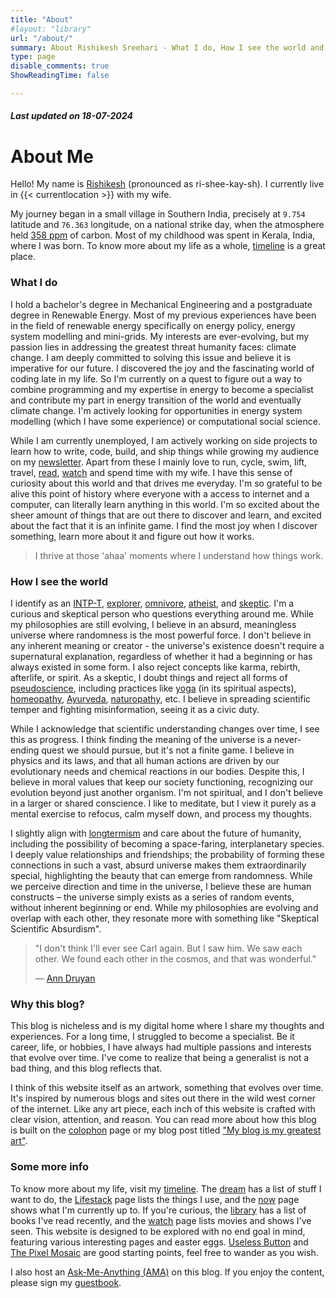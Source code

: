 ```yaml
---
title: "About"
#layout: "library"
url: "/about/"
summary: About Rishikesh Sreehari - What I do, How I see the world and why I write this blog.
type: page
disable_comments: true
ShowReadingTime: false

---
```

##### Last updated on 18-07-2024

# About Me

Hello! My name is [Rishikesh](/name) (pronounced as ri-shee-kay-sh).
I currently live in {{< currentlocation >}} with my wife. 

My journey began in a small village in Southern India, precisely at `9.754` latitude and `76.363` longitude, on a national strike day, when the atmosphere held [358 ppm](https://www.co2levels.org) of carbon. Most of my childhood was spent in Kerala, India, where I was born. To know more about my life as a whole, [timeline](/timeline) is a great place.

### What I do

I hold a bachelor's degree in Mechanical Engineering and a postgraduate degree in Renewable Energy. Most of my previous experiences have been in the field of renewable energy specifically on energy policy, energy system modelling and mini-grids. My interests are ever-evolving, but my passion lies in addressing the greatest threat humanity faces: climate change. I am deeply committed to solving this issue and believe it is imperative for our future. I discovered the joy and the fascinating world of coding late in my life. So I'm currently on a quest to figure out a way to combine programming and my expertise in energy to become a specialist and contribute my part in energy transition of the world and eventually climate change. I'm actively looking for opportunities in energy system modelling (which I have some experience) or computational social science. 

While I am currently unemployed, I am actively working on side projects to learn how to write, code, build, and ship things while growing my audience on my [newsletter](/newsletter). Apart from these I mainly love to run, cycle, swim, lift, travel, [read](/library), [watch](/watch) and spend time with my wife. I have this sense of curiosity about this world and that drives me everyday. I'm so grateful to be alive this point of history where everyone with a access to internet and a computer, can literally learn anything in this world. I'm so excited about the sheer amount of things that are out there to discover and learn, and excited about the fact that it is an infinite game. I find the most joy when I discover something, learn more about it and figure out how it works. 

>I thrive at those 'ahaa' moments where I understand how things work.

### How I see the world

I identify as an [INTP-T](https://www.16personalities.com/intp-personality), [explorer](https://principlesyou.com/archetypes/explorer), [omnivore](https://en.wikipedia.org/wiki/Omnivore), [atheist](https://en.wikipedia.org/wiki/Atheism), and [skeptic](https://en.wikipedia.org/wiki/Skepticism). I'm a curious and skeptical person who questions everything around me. While my philosophies are still evolving, I believe in an absurd, meaningless universe where randomness is the most powerful force. I don't believe in any inherent meaning or creator - the universe's existence doesn't require a supernatural explanation, regardless of whether it had a beginning or has always existed in some form. I also reject concepts like karma, rebirth, afterlife, or spirit. As a skeptic, I doubt things and reject all forms of [pseudoscience](https://en.wikipedia.org/wiki/Pseudoscience), including practices like [yoga](https://en.wikipedia.org/wiki/Yoga) (in its spiritual aspects), [homeopathy](https://en.wikipedia.org/wiki/Homeopathy), [Ayurveda](https://en.wikipedia.org/wiki/Ayurveda), [naturopathy](https://en.wikipedia.org/wiki/Naturopathy), etc. I believe in spreading scientific temper and fighting misinformation, seeing it as a civic duty. 

While I acknowledge that scientific understanding changes over time, I see this as progress. I think finding the meaning of the universe is a never-ending quest we should pursue, but it's not a finite game. I believe in physics and its laws, and that all human actions are driven by our evolutionary needs and chemical reactions in our bodies. Despite this, I believe in moral values that keep our society functioning, recognizing our evolution beyond just another organism. I'm not spiritual, and I don't believe in a larger or shared conscience. I like to meditate, but I view it purely as a mental exercise to refocus, calm myself down, and process my thoughts. 

I slightly align with [longtermism](https://en.wikipedia.org/wiki/Longtermism) and care about the future of humanity, including the possibility of becoming a space-faring, interplanetary species. I deeply value relationships and friendships; the probability of forming these connections in such a vast, absurd universe makes them extraordinarily special, highlighting the beauty that can emerge from randomness. While we perceive direction and time in the universe, I believe these are human constructs – the universe simply exists as a series of random events, without inherent beginning or end. While my philosophies are evolving and overlap with each other, they resonate more with something like "Skeptical Scientific Absurdism".

> "I don't think I'll ever see Carl again. But I saw him. We saw each other. We found each other in the cosmos, and that was wonderful."
>
> ― [Ann Druyan](https://en.wikipedia.org/wiki/Ann_Druyan)

### Why this blog?

This blog is nicheless and is my digital home where I share my thoughts and experiences. For a long time, I struggled to become a specialist. Be it career, life, or hobbies, I have always had multiple passions and interests that evolve over time. I've come to realize that being a generalist is not a bad thing, and this blog reflects that.

I think of this website itself as an artwork, something that evolves over time. It's inspired by numerous blogs and sites out there in the wild west corner of the internet. Like any art piece, each inch of this website is crafted with clear vision, attention, and reason. You can read more about how this blog is built on the [colophon](/colophon) page or my blog post titled ["My blog is my greatest art"]().

### Some more info

To know more about my life, visit my [timeline](/timeline). The [dream](/dream) has a list of stuff I want to do, the [Lifestack](/lifestack) page lists the things I use, and the [now](/now) page shows what I'm currently up to. If you're curious, the [library](/library) has a list of books I've read recently, and the [watch](/watch) page lists movies and shows I've seen. This website is designed to be explored with no end goal in mind, featuring various interesting pages and easter eggs. [Useless Button](/button) and [The Pixel Mosaic](/mosaic) are  good starting points, feel free to wander as you wish. 

I also host an [Ask-Me-Anything (AMA)](/ama) on this blog. If you enjoy the content, please sign my [guestbook](/guestbook).